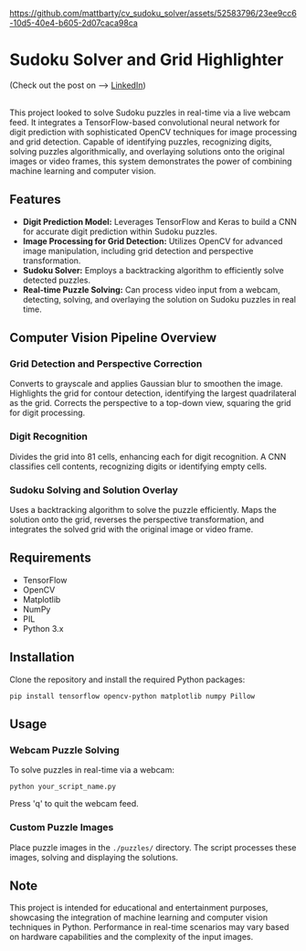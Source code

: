 https://github.com/mattbarty/cv_sudoku_solver/assets/52583796/23ee9cc6-10d5-40e4-b605-2d07caca98ca

<h1>Sudoku Solver and Grid Highlighter</h1>
(Check out the post on --> <a href="https://www.linkedin.com/feed/update/urn:li:activity:7101517894634586112/" target="_blank">LinkedIn</a>)</br></br>
<p>This project looked to solve Sudoku puzzles in real-time via a live webcam feed. 
  It integrates a TensorFlow-based convolutional neural network for digit prediction with sophisticated OpenCV techniques for image processing and grid detection. Capable of identifying puzzles, recognizing digits, solving puzzles algorithmically, and overlaying solutions onto the original images or video frames, this system demonstrates the power of combining machine learning and computer vision.</p>

<h2>Features</h2>
<ul>
<li><strong>Digit Prediction Model:</strong> Leverages TensorFlow and Keras to build a CNN for accurate digit prediction within Sudoku puzzles.</li>
<li><strong>Image Processing for Grid Detection:</strong> Utilizes OpenCV for advanced image manipulation, including grid detection and perspective transformation.</li>
<li><strong>Sudoku Solver:</strong> Employs a backtracking algorithm to efficiently solve detected puzzles.</li>
<li><strong>Real-time Puzzle Solving:</strong> Can process video input from a webcam, detecting, solving, and overlaying the solution on Sudoku puzzles in real time.</li>
</ul>

<h2>Computer Vision Pipeline Overview</h2>
<h3>Grid Detection and Perspective Correction</h3>
<p>Converts to grayscale and applies Gaussian blur to smoothen the image. Highlights the grid for contour detection, identifying the largest quadrilateral as the grid. Corrects the perspective to a top-down view, squaring the grid for digit processing.</p>

<h3>Digit Recognition</h3>
<p>Divides the grid into 81 cells, enhancing each for digit recognition. A CNN classifies cell contents, recognizing digits or identifying empty cells.</p>

<h3>Sudoku Solving and Solution Overlay</h3>
<p>Uses a backtracking algorithm to solve the puzzle efficiently. Maps the solution onto the grid, reverses the perspective transformation, and integrates the solved grid with the original image or video frame.</p>

<h2>Requirements</h2>
<ul>
<li>TensorFlow</li>
<li>OpenCV</li>
<li>Matplotlib</li>
<li>NumPy</li>
<li>PIL</li>
<li>Python 3.x</li>
</ul>

<h2>Installation</h2>
<p>Clone the repository and install the required Python packages:</p>
<code>pip install tensorflow opencv-python matplotlib numpy Pillow</code>

<h2>Usage</h2>
<h3>Webcam Puzzle Solving</h3>
<p>To solve puzzles in real-time via a webcam:</p>
<code>python your_script_name.py</code>
<p>Press 'q' to quit the webcam feed.</p>

<h3>Custom Puzzle Images</h3>
<p>Place puzzle images in the <code>./puzzles/</code> directory. The script processes these images, solving and displaying the solutions.</p>

<h2>Note</h2>
<p>This project is intended for educational and entertainment purposes, showcasing the integration of machine learning and computer vision techniques in Python. Performance in real-time scenarios may vary based on hardware capabilities and the complexity of the input images.</p>
